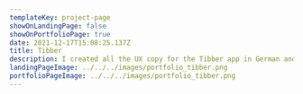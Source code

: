 ```yaml
---
templateKey: project-page
showOnLandingPage: false
showOnPortfolioPage: true
date: 2021-12-17T15:08:25.137Z
title: Tibber
description: I created all the UX copy for the Tibber app in German and wrote the German website.
landingPageImage: ../../../images/portfolio_tibber.png
portfolioPageImage: ../../../images/portfolio_tibber.png
---
```

